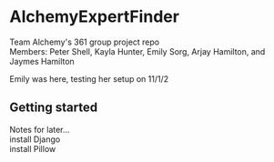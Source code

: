# AlchemyExpertFinder
Team Alchemy's 361 group project repo  
Members: Peter Shell, Kayla Hunter, Emily Sorg, Arjay Hamilton, and Jaymes Hamilton

Emily was here, testing her setup on 11/1/2

## Getting started
Notes for later...  
install Django  
install Pillow  
